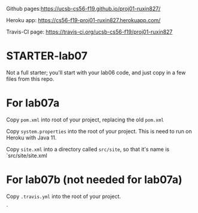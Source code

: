 Github pages:https://ucsb-cs56-f19.github.io/proj01-ruxin827/

Heroku app: https://cs56-f19-proj01-ruxin827.herokuapp.com/

Travis-CI page: https://travis-ci.org/ucsb-cs56-f19/proj01-ruxin827


# STARTER-lab07

Not a full starter; you'll start with your lab06 code, and just copy in a few files from this repo.

# For lab07a

Copy `pom.xml` into root of your project, replacing the old `pom.xml`

Copy `system.properties` into the root of your project.  This is need to run on Heroku with Java 11.

Copy `site.xml` into a directory called `src/site`, so that it's name is `src/site/site.xml

# For lab07b (not needed for lab07a)

Copy `.travis.yml` into the root of your project.

`
